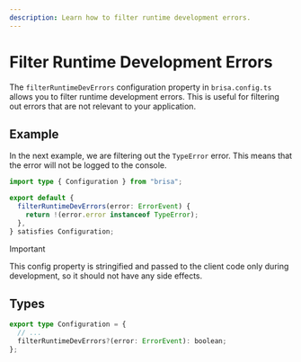 ```yaml
---
description: Learn how to filter runtime development errors.
---
```


# Filter Runtime Development Errors

The `filterRuntimeDevErrors` configuration property in `brisa.config.ts` allows you to filter runtime development errors. This is useful for filtering out errors that are not relevant to your application.

## Example

In the next example, we are filtering out the `TypeError` error. This means that the error will not be logged to the console.

```ts 4
import type { Configuration } from "brisa";

export default {
  filterRuntimeDevErrors(error: ErrorEvent) {
    return !(error.error instanceof TypeError);
  },
} satisfies Configuration;
```

> [!IMPORTANT]
>
> This config property is stringified and passed to the client code only during development, so it should not have any side effects.

## Types

```ts
export type Configuration = {
  // ...
  filterRuntimeDevErrors?(error: ErrorEvent): boolean;
};
```
